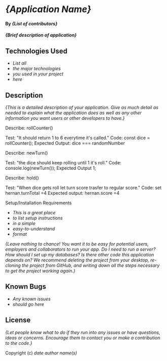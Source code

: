 # _{Application Name}_

#### By _**{List of contributors}**_

#### _{Brief description of application}_

## Technologies Used

* _List all_
* _the major technologies_
* _you used in your project_
* _here_

## Description

_{This is a detailed description of your application. Give as much detail as needed to explain what the application does as well as any other information you want users or other developers to have.}_

Describe: rollCounter()

Test: "It should return 1 to 6 everytime it's called."
Code:
const dice = rollCounter();
Expected Output: dice === randomNumber

Describe: newTurn()

Test: "the dice should keep rolling until 1 it's roll."
Code:
console.log(newTurn());
Expected Output 1; 

Describe: hold()

Test: "When dice gets roll let turn score trasfer to regular score."
Code:
set hernan.turnTotal =4
Expected output: hernan.score =4

 Setup/Installation Requirements

* _This is a great place_
* _to list setup instructions_
* _in a simple_
* _easy-to-understand_
* _format_

_{Leave nothing to chance! You want it to be easy for potential users, employers and collaborators to run your app. Do I need to run a server? How should I set up my databases? Is there other code this application depends on? We recommend deleting the project from your desktop, re-cloning the project from GitHub, and writing down all the steps necessary to get the project working again.}_

## Known Bugs

* _Any known issues_
* _should go here_

## License

_{Let people know what to do if they run into any issues or have questions, ideas or concerns.  Encourage them to contact you or make a contribution to the code.}_

Copyright (c) _date_ _author name(s)_